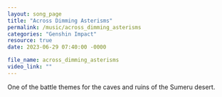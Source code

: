 ```yaml
---
layout: song_page
title: "Across Dimming Asterisms"
permalink: /music/across_dimming_asterisms
categories: "Genshin Impact"
resource: true
date: 2023-06-29 07:40:00 -0000

file_name: across_dimming_asterisms
video_link: ""
---
```


One of the battle themes for the caves and ruins of the Sumeru desert.
